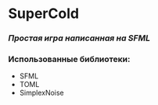# SuperCold

### _Простая игра написанная на SFML_

### Использованные библиотеки:

-   SFML
-   TOML
-   SimplexNoise
